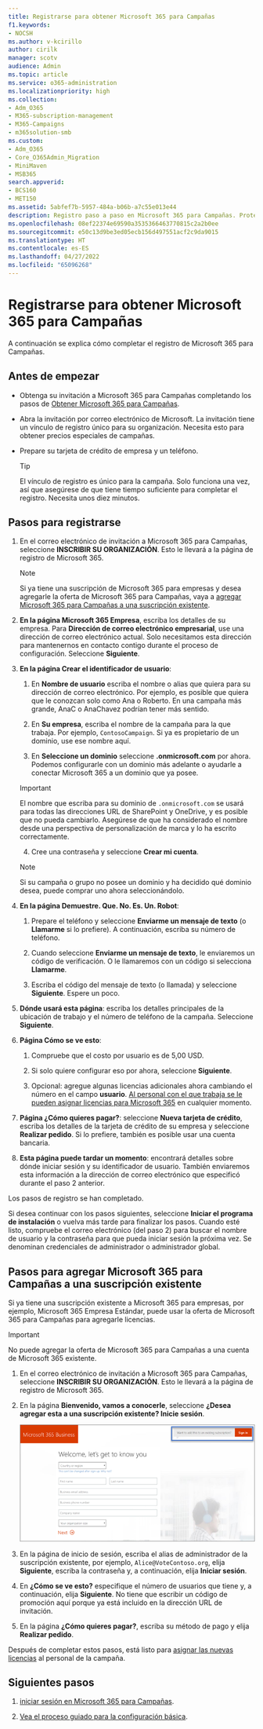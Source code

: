 ```yaml
---
title: Registrarse para obtener Microsoft 365 para Campañas
f1.keywords:
- NOCSH
ms.author: v-kcirillo
author: cirilk
manager: scotv
audience: Admin
ms.topic: article
ms.service: o365-administration
ms.localizationpriority: high
ms.collection:
- Adm_O365
- M365-subscription-management
- M365-Campaigns
- m365solution-smb
ms.custom:
- Adm_O365
- Core_O365Admin_Migration
- MiniMaven
- MSB365
search.appverid:
- BCS160
- MET150
ms.assetid: 5abfef7b-5957-484a-b06b-a7c55e013e44
description: Registro paso a paso en Microsoft 365 para Campañas. Proteja su campaña de las amenazas de ciberseguridad al correo electrónico, los datos y la comunicación.
ms.openlocfilehash: 08ef22374e69590a3535366463770815c2a2b0ee
ms.sourcegitcommit: e50c13d9be3ed05ecb156d497551acf2c9da9015
ms.translationtype: HT
ms.contentlocale: es-ES
ms.lasthandoff: 04/27/2022
ms.locfileid: "65096268"
---
```

# <a name="sign-up-for-microsoft-365-for-campaigns"></a>Registrarse para obtener Microsoft 365 para Campañas 

A continuación se explica cómo completar el registro de Microsoft 365 para Campañas.

## <a name="before-you-begin"></a>Antes de empezar

- Obtenga su invitación a Microsoft 365 para Campañas completando los pasos de [Obtener Microsoft 365 para Campañas](get-microsoft-365-campaigns.md).
- Abra la invitación por correo electrónico de Microsoft. La invitación tiene un vínculo de registro único para su organización. Necesita esto para obtener precios especiales de campañas.
- Prepare su tarjeta de crédito de empresa y un teléfono.

    > [!TIP]
    > El vínculo de registro es único para la campaña. Solo funciona una vez, así que asegúrese de que tiene tiempo suficiente para completar el registro. Necesita unos diez minutos.

## <a name="steps-to-sign-up"></a>Pasos para registrarse

1. En el correo electrónico de invitación a Microsoft 365 para Campañas, seleccione **INSCRIBIR SU ORGANIZACIÓN**. Esto le llevará a la página de registro de Microsoft 365.

    > [!NOTE]
    > Si ya tiene una suscripción de Microsoft 365 para empresas y desea agregarle la oferta de Microsoft 365 para Campañas, vaya a [agregar Microsoft 365 para Campañas a una suscripción existente](#steps-to-add-microsoft-365-for-campaigns-to-an-existing-subscription).

2. **En la página Microsoft 365 Empresa**, escriba los detalles de su empresa. Para **Dirección de correo electrónico empresarial**, use una dirección de correo electrónico actual. Solo necesitamos esta dirección para mantenernos en contacto contigo durante el proceso de configuración. Seleccione **Siguiente**.

3. **En la página Crear el identificador de usuario**:
 
    1. En **Nombre de usuario** escriba el nombre o alias que quiera para su dirección de correo electrónico. Por ejemplo, es posible que quiera que le conozcan solo como Ana o Roberto. En una campaña más grande, AnaC o AnaChavez podrían tener más sentido.

    2. En **Su empresa**, escriba el nombre de la campaña para la que trabaja. Por ejemplo, `ContosoCampaign`. Si ya es propietario de un dominio, use ese nombre aquí. 
 
    3. En **Seleccione un dominio** seleccione **.onmicrosoft.com** por ahora. Podemos configurarle con un dominio más adelante o ayudarle a conectar Microsoft 365 a un dominio que ya posee.

    > [!IMPORTANT]
    > El nombre que escriba para su dominio de `.onmicrosoft.com` se usará para todas las direcciones URL de SharePoint y OneDrive, y es posible que no pueda cambiarlo. Asegúrese de que ha considerado el nombre desde una perspectiva de personalización de marca y lo ha escrito correctamente.

    4. Cree una contraseña y seleccione **Crear mi cuenta**.
 
    > [!NOTE]
    > Si su campaña o grupo no posee un dominio y ha decidido qué dominio desea, puede comprar uno ahora seleccionándolo.

4. **En la página Demuestre. Que. No. Es. Un. Robot**:
 
    1. Prepare el teléfono y seleccione **Enviarme un mensaje de texto** (o **Llamarme** si lo prefiere). A continuación, escriba su número de teléfono. 
 
    2. Cuando seleccione **Enviarme un mensaje de texto**, le enviaremos un código de verificación. O le llamaremos con un código si selecciona **Llamarme**.
 
    3. Escriba el código del mensaje de texto (o llamada) y seleccione **Siguiente**. Espere un poco. 

5. **Dónde usará esta página**: escriba los detalles principales de la ubicación de trabajo y el número de teléfono de la campaña. Seleccione **Siguiente**.

6. **Página Cómo se ve esto**:

    1. Compruebe que el costo por usuario es de 5,00 USD. 

    2. Si solo quiere configurar eso por ahora, seleccione **Siguiente**. 

    3. Opcional: agregue algunas licencias adicionales ahora cambiando el número en el campo **usuario**. [Al personal con el que trabaja se le pueden asignar licencias para Microsoft 365](../admin/add-users/add-users.md?toc=%2fmicrosoft-365%2fcampaigns%2ftoc.json) en cualquier momento.

7. **Página ¿Cómo quieres pagar?**: seleccione **Nueva tarjeta de crédito**, escriba los detalles de la tarjeta de crédito de su empresa y seleccione **Realizar pedido**. Si lo prefiere, también es posible usar una cuenta bancaria.

8. **Esta página puede tardar un momento**: encontrará detalles sobre dónde iniciar sesión y su identificador de usuario. También enviaremos esta información a la dirección de correo electrónico que especificó durante el paso 2 anterior.

Los pasos de registro se han completado. 

Si desea continuar con los pasos siguientes, seleccione **Iniciar el programa de instalación** o vuelva más tarde para finalizar los pasos. Cuando esté listo, compruebe el correo electrónico (del paso 2) para buscar el nombre de usuario y la contraseña para que pueda iniciar sesión la próxima vez. Se denominan credenciales de administrador o administrador global.

## <a name="steps-to-add-microsoft-365-for-campaigns-to-an-existing-subscription"></a>Pasos para agregar Microsoft 365 para Campañas a una suscripción existente

Si ya tiene una suscripción existente a Microsoft 365 para empresas, por ejemplo, Microsoft 365 Empresa Estándar, puede usar la oferta de Microsoft 365 para Campañas para agregarle licencias.

> [!IMPORTANT]
> No puede agregar la oferta de Microsoft 365 para Campañas a una cuenta de Microsoft 365 existente.

1. En el correo electrónico de invitación a Microsoft 365 para Campañas, seleccione **INSCRIBIR SU ORGANIZACIÓN**. Esto le llevará a la página de registro de Microsoft 365.

2. En la página **Bienvenido, vamos a conocerle**, seleccione **¿Desea agregar esta a una suscripción existente? Inicie sesión**.
    
   ![Elija Iniciar sesión en la esquina superior derecha.](../media/addtoexisting.png)

3. En la página de inicio de sesión, escriba el alias de administrador de la suscripción existente, por ejemplo, `Alice@VoteContoso.org`, elija **Siguiente**, escriba la contraseña y, a continuación, elija **Iniciar sesión**.

4. En **¿Cómo se ve esto?** especifique el número de usuarios que tiene y, a continuación, elija **Siguiente**. No tiene que escribir un código de promoción aquí porque ya está incluido en la dirección URL de invitación.

5. En la página **¿Cómo quieres pagar?**, escriba su método de pago y elija **Realizar pedido**.

Después de completar estos pasos, está listo para [asignar las nuevas licencias](../admin/manage/assign-licenses-to-users.md) al personal de la campaña.

## <a name="next-steps"></a>Siguientes pasos

1. [iniciar sesión en Microsoft 365 para Campañas](m365-campaigns-sign-in.md).

2. [Vea el proceso guiado para la configuración básica](m365bp-setup.md#use-the-guided-process-for-basic-setup).
